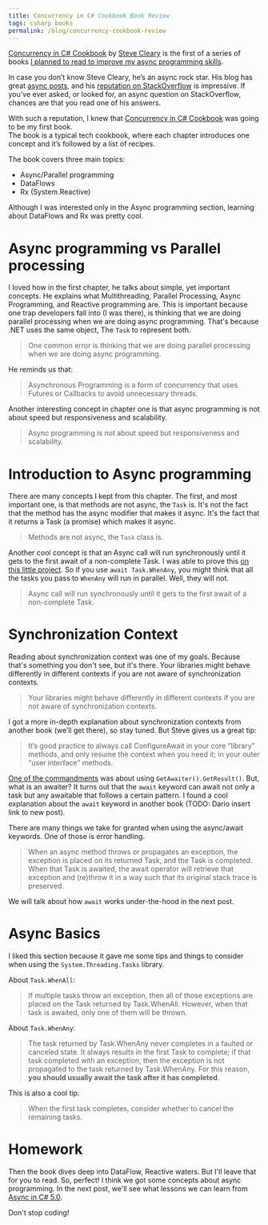 ```yaml
---
title: Concurrency in C# Cookbook Book Review 
tags: csharp books
permalink: /blog/concurrency-cookbook-review
---
```


[Concurrency in C# Cookbook](https://www.amazon.com/gp/product/B00KCY2CB4) by [Steve Cleary](https://twitter.com/aSteveCleary) is the first of a series of books [I planned to read to improve my async programming skills](http://www.hardkoded.com/blog/going-deeper-async).


In case you don’t know Steve Cleary, he’s an async rock star. His blog has great [async posts](https://blog.stephencleary.com/2012/02/async-and-await.html), and his [reputation on StackOverflow](https://stackoverflow.com/users/263693/stephen-cleary) is impressive. If you’ve ever asked, or looked for, an async question on StackOverflow, chances are that you read one of his answers.

With such a reputation, I knew that [Concurrency in C# Cookbook](https://www.amazon.com/gp/product/B00KCY2CB4) was going to be my first book.  
The book is a typical tech cookbook, where each chapter introduces one concept and it’s followed by a list of recipes.

The book covers three main topics: 
 * Async/Parallel programming
 * DataFlows
 * Rx (System.Reactive)

Although I was interested only in the Async programming section, learning about DataFlows and Rx was pretty cool.

# Async programming vs Parallel processing

I loved how in the first chapter, he talks about simple, yet important concepts. He explains what Multithreading, Parallel Processing, Async Programming, and Reactive programming are. This is important because one trap developers fall into (I was there), is thinking that we are doing parallel processing when we are doing async programming. That's because .NET uses the same object, The `Task` to represent both.

>One common error is thinking that we are doing parallel processing when we are doing async programming.

He reminds us that:

>Asynchronous Programming is a form of concurrency that uses Futures or Callbacks to avoid unnecessary threads.

Another interesting concept in chapter one is that async programming is not about speed but responsiveness and scalability.

>Async programming is not about speed but responsiveness and scalability.

# Introduction to Async programming

There are many concepts I kept from this chapter. The first, and most important one, is that methods are not async, the `Task` is. It's not the fact that the method has the async modifier that makes it async. It's the fact that it returns a Task (a promise) which makes it async.

>Methods are not async, the `Task` class is.

Another cool concept is that an Async call will run synchronously until it gets to the first await of a non-complete Task. I was able to prove this [on this little project](https://github.com/kblok/async-programming-talk/blob/master/AwaitDemo/Program.cs). So if you use `await Task.WhenAny`, you might think that all the tasks you pass to `WhenAny` will run in parallel. Well, they will not.

>Async call will run synchronously until it gets to the first await of a non-complete Task.

# Synchronization Context

Reading about synchronization context was one of my goals. Because that's something you don't see, but it's there. Your libraries might behave differently in different contexts if you are not aware of synchronization contexts.

>Your libraries might behave differently in different contexts if you are not aware of synchronization contexts.

I got a more in-depth explanation about synchronization contexts from another book (we’ll get there), so stay tuned. But Steve gives us a great tip:

>It’s good practice to always call ConfigureAwait in your core “library” methods, and only resume the context when you need it; in your outer “user interface” methods.

[One of the commandments](http://www.hardkoded.com/blog/going-deeper-async) was about using `GetAwaiter().GetResult()`. But, what is an awaiter? 
It turns out that the `await` keyword can await not only a task but any awaitable that follows a certain pattern. I found a cool explanation about the `await` keyword in another book (TODO: Dario insert link to new post).

There are many things we take for granted when using the async/await keywords. One of those is error handling.

>When an async method throws or propagates an exception,​ the exception is placed on its returned Task, and the Task is completed. When that Task is awaited, the await operator will retrieve that exception and (re)throw it in a way such that its original stack trace is preserved.


We will talk about how `await` works under-the-hood in the next post.

# Async Basics

I liked this section because it gave me some tips and things to consider when using the `System.Threading.Tasks` library.

About `Task.WhenAll`:

>If multiple tasks throw an exception, then all of those exceptions are placed on the Task returned by Task.WhenAll. However, when that task is awaited, only one of them will be thrown.

About `Task.WhenAny`:

>The task returned by Task.WhenAny never completes in a faulted or canceled state. It always results in the first Task to complete; if that task completed with an exception, then the exception is not propagated to the task returned by Task.WhenAny. For this reason, **you should usually await the task after it has completed**.

This is also a cool tip:

>When the first task completes, consider whether to cancel the remaining tasks.

# Homework

Then the book dives deep into DataFlow, Reactive waters. But I'll leave that for you to read.
So, perfect! I think we got some concepts about async programming. In the next post, we'll see what lessons we can learn from [Async in C# 5.0](https://www.amazon.com/Async-5-0-Unleash-Power/dp/1449337163).

Don't stop coding!